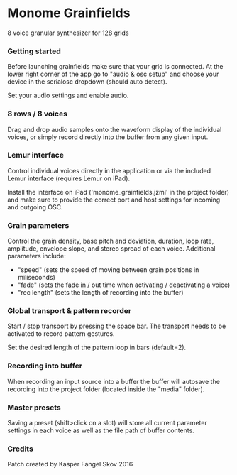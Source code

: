 # Monome Grainfields
8 voice granular synthesizer for 128 grids

### Getting started

Before launching grainfields make sure that your grid is connected. At the lower right corner of the app go to "audio & osc setup" and choose your device in the serialosc dropdown (should auto detect).

Set your audio settings and enable audio. 

### 8 rows / 8 voices

Drag and drop audio samples onto the waveform display of the individual voices, or simply record directly into the buffer from any given input.

### Lemur interface 

Control individual voices directly in the application or via the included Lemur interface (requires Lemur on iPad). 

Install the interface on iPad ('monome_grainfields.jzml' in the project folder) and make sure to provide the correct port and host settings for incoming and outgoing OSC.

### Grain parameters

Control the grain density, base pitch and deviation, duration, loop rate, amplitude, envelope slope, and stereo spread of each voice. Additional parameters include:

- "speed" (sets the speed of moving between grain positions in miliseconds)
- "fade" (sets the fade in / out time when activating / deactivating a voice)
- "rec length" (sets the length of recording into the buffer)

### Global transport & pattern recorder

Start / stop transport by pressing the space bar. The transport needs to be activated to record pattern gestures. 

Set the desired length of the pattern loop in bars (default=2). 

### Recording into buffer

When recording an input source into a buffer the buffer will autosave the recording into the project folder (located inside the "media" folder).

### Master presets

Saving a preset (shift>click on a slot) will store all current parameter settings in each voice as well as the file path of buffer contents.

### Credits
Patch created by Kasper Fangel Skov 2016
